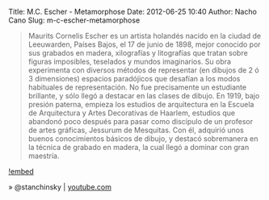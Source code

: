 Title: M.C. Escher - Metamorphose
Date: 2012-06-25 10:40
Author: Nacho Cano
Slug: m-c-escher-metamorphose

> Maurits Cornelis Escher es un artista holandés nacido en la ciudad de
> Leeuwarden, Países Bajos, el 17 de junio de 1898, mejor conocido por
> sus grabados en madera, xilografías y litografías que tratan sobre
> figuras imposibles, teselados y mundos imaginarios. Su obra
> experimenta con diversos métodos de representar (en dibujos de 2 ó 3
> dimensiones) espacios paradójicos que desafían a los modos habituales
> de representación. No fue precisamente un estudiante brillante, y sólo
> llegó a destacar en las clases de dibujo. En 1919, bajo presión
> paterna, empieza los estudios de arquitectura en la Escuela de
> Arquitectura y Artes Decorativas de Haarlem, estudios que abandonó
> poco después para pasar como discípulo de un profesor de artes
> gráficas, Jessurum de Mesquitas. Con él, adquirió unos buenos
> conocimientos básicos de dibujo, y destacó sobremanera en la técnica
> de grabado en madera, la cual llegó a dominar con gran maestría.

[!embed](https://www.youtube.com/watch?v=tjboEi8p4o4)

» @stanchinsky | [youtube.com][]

  [youtube.com]: https://www.youtube.com/watch?v=tjboEi8p4o4
    "M.C. Escher - Metamorphose"
